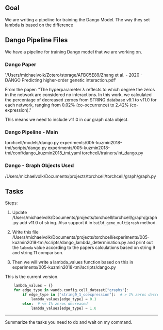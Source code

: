 ## Goal

We are writing a pipeline for training the Dango Model. The way they set lambda is based on the difference

## Dango Pipeline Files

We have a pipeline for training Dango model that we are working on.

### Dango Paper

'/Users/michaelvolk/Zotero/storage/AFBC5E89/Zhang et al. - 2020 - DANGO Predicting higher-order genetic interaction.pdf'

From the paper: "The hyperparameter λ reflects to which degree the zeros in the network are considered no interactions. In this work, we calculated the percentage of decreased zeroes from STRING database v9.1 to v11.0 for each network, ranging from 0.02% (co-occurrence) to 2.42% (co-expression)."

This means we need to include v11.0 in our graph data object.

### Dango Pipeline - Main

torchcell/models/dango.py
experiments/005-kuzmin2018-tmi/scripts/dango.py
experiments/005-kuzmin2018-tmi/conf/dango_kuzmin2018_tmi.yaml
torchcell/trainers/int_dango.py

### Dango - Graph Objects Used

/Users/michaelvolk/Documents/projects/torchcell/torchcell/graph/graph.py

## Tasks

Steps:

1. Update /Users/michaelvolk/Documents/projects/torchcell/torchcell/graph/graph.py add v11.0 of string. Also support it in `build_gene_multigraph` method.

2. Write this file /Users/michaelvolk/Documents/projects/torchcell/experiments/005-kuzmin2018-tmi/scripts/dango_lambda_determination.py and print out the `labmda` value according to the papers calculations based on string 9 and string 11 comparison.

3. Then we will write a lambda_values function based on this in experiments/005-kuzmin2018-tmi/scripts/dango.py 

This is the current version.

```python
    lambda_values = {}
    for edge_type in wandb.config.cell_dataset["graphs"]:
        if edge_type in ["string9_1_coexpression"]:  # > 1% zeros decreased
            lambda_values[edge_type] = 0.1
        else:  # <= 1% zeros decreased
            lambda_values[edge_type] = 1.0
```

***

Summarize the tasks you need to do and wait on my command.